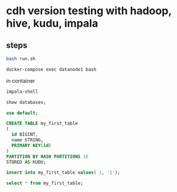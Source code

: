 # cdh version testing with hadoop, hive, kudu, impala

## steps

```bash
bash run.sh

docker-compose exec datanode1 bash
```

in container

```bash
impala-shell
```

```sql
show databases;

use default;

CREATE TABLE my_first_table
(
  id BIGINT,
  name STRING,
  PRIMARY KEY(id)
)
PARTITION BY HASH PARTITIONS 16
STORED AS KUDU;

insert into my_first_table values( 1, '1');

select * from my_first_table;

```